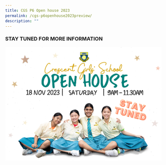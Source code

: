 ```yaml
---
title: CGS P6 Open house 2023
permalink: /cgs-p6openhouse2023preview/
description: ""
---
```

### STAY TUNED FOR MORE INFORMATION

![](/images/cgs%20e-open%20house%202023%20for%20website%20(stay%20tuned).jpg)